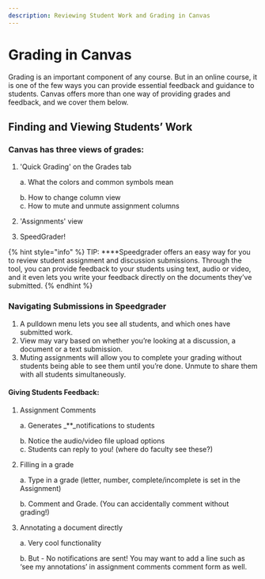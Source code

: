 ```yaml
---
description: Reviewing Student Work and Grading in Canvas
---
```


# Grading in Canvas

Grading is an important component of any course. But in an online course, it is one of the few ways you can provide essential feedback and guidance to students. Canvas offers more than one way of providing grades and feedback, and we cover them below.

## **Finding and Viewing Students’ Work**

### Canvas has three views of grades:

1. 'Quick Grading' on the Grades tab

   a. What the colors and common symbols mean

   b. How to change column view  
   c. How to mute and unmute assignment columns

2. 'Assignments' view
3. SpeedGrader!

{% hint style="info" %}
TIP: ****Speedgrader offers an easy way for you to review student assignment and discussion submissions. Through the tool, you can provide feedback to your students using text, audio or video, and it even lets you write your feedback directly on the documents they’ve submitted.
{% endhint %}

### **Navigating Submissions in Speedgrader**

1. A pulldown menu lets you see all students, and which ones have submitted work.
2. View may vary based on whether you’re looking at a discussion, a document or a text submission.
3. Muting assignments will allow you to complete your grading without students being able to see them until you’re done. Unmute to share them with all students simultaneously.

#### Giving Students Feedback:

1. Assignment Comments

   a. Generates _\*\*_notifications to students

   b. Notice the audio/video file upload options  
   c. Students can reply to you! \(where do faculty see these?\)

2. Filling in a grade

   a. Type in a grade \(letter, number, complete/incomplete is set in the Assignment\)

   b. Comment and Grade. \(You can accidentally comment without grading!\)

3. Annotating a document directly

   a. Very cool functionality

   b. But - No notifications are sent! You may want to add a line such as ‘see my annotations’ in assignment comments comment form as well.


